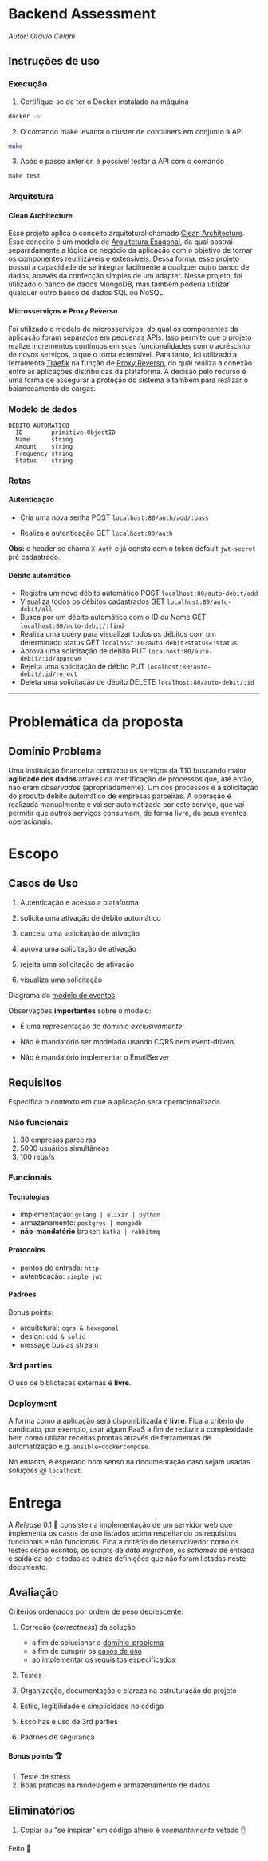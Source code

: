 # Backend Assessment

_Autor: Otávio Celani_

## Instruções de uso

### Execução

1. Certifique-se de ter o Docker instalado na máquina

```bash
docker -v
```

2. O comando make levanta o cluster de containers em conjunto à API

```bash
make
```

3. Após o passo anterior, é possível testar a API com o comando

```bash
make test
```

### Arquitetura

#### Clean Architecture

Esse projeto aplica o conceito arquitetural chamado [Clean Architecture](https://medium.com/luizalabs/descomplicando-a-clean-architecture-cf4dfc4a1ac6). Esse conceito é um modelo de [Arquitetura Exagonal](https://medium.com/dev-cave/arquitetura-hexagonal-4668a8ffac57), da qual abstrai separadamente a lógica de negócio da aplicação com o objetivo de tornar os componentes reutilizáveis e extensíveis. Dessa forma, esse projeto possui a capacidade de se integrar facilmente a qualquer outro banco de dados, através da confecção simples de um adapter. Nesse projeto, foi utilizado o banco de dados MongoDB, mas também poderia utilizar qualquer outro banco de dados SQL ou NoSQL.

#### Microsserviços e Proxy Reverso

Foi utilizado o modelo de microsserviços, do qual os componentes da aplicação foram separados em pequenas APIs. Isso permite que o projeto realize incrementos contínuos em suas funcionalidades com o acréscimo de novos serviços, o que o torna extensível. Para tanto, foi utilizado a ferramenta [Traefik](https://traefik.io/) na função de [Proxy Reverso](https://medium.com/devane-io/o-que-%C3%A9-proxy-reverso-e-por-que-voc%C3%AA-usa-um-todos-os-dias-4df32a285e0), do qual realiza a conexão entre as aplicações distribuídas da plataforma. A decisão pelo recurso é uma forma de assegurar a proteção do sistema e também para realizar o balanceamento de cargas.

### Modelo de dados

    DÉBITO AUTOMÁTICO
      ID        primitive.ObjectID
      Name      string
      Amount    string
      Frequency string
      Status    string

### Rotas

#### Autenticação

- Cria uma nova senha
  POST `localhost:80/auth/add/:pass`

- Realiza a autenticação
  GET `localhost:80/auth`

**Obs:** o header se chama `X-Auth` e já consta com o token default `jwt-secret` pré cadastrado.

#### Débito automático

- Registra um novo débito automático
  POST `localhost:80/auto-debit/add`
- Visualiza todos os débitos cadastrados
  GET `localhost:80/auto-debit/all`
- Busca por um débito automático com o ID ou Nome
  GET `localhost:80/auto-debit/:find`
- Realiza uma query para visualizar todos os débitos com um determinado status
  GET `localhost:80/auto-debit?status=:status`
- Aprova uma solicitação de débito
  PUT `localhost:80/auto-debit/:id/approve`
- Rejeita uma solicitação de débito
  PUT `localhost:80/auto-debit/:id/reject`
- Deleta uma solicitação de débito
  DELETE `localhost:80/auto-debit/:id`

---

# Problemática da proposta

## Domínio Problema

Uma instituição financeira contratou os serviços da T10 buscando maior **agilidade dos dados** através da metrificação de processos que, até então, não eram _observados_ (apropriadamente). Um dos processos é a solicitação do produto débito automático de empresas parceiras.
A operação é realizada manualmente e vai ser automatizada por este serviço, que vai permitir que outros serviços consumam, de forma livre, de seus eventos operacionais.

# Escopo

## Casos de Uso

1. Autenticação e acesso a plataforma

2. solicita uma ativação de débito automático

3. cancela uma solicitação de ativação

4. aprova uma solicitação de ativação

5. rejeita uma solicitação de ativação

6. visualiza uma solicitação

Diagrama do [modelo de eventos](img/model.jpg).

Observações **importantes** sobre o modelo:

- É uma representação do domínio _exclusivamente_.

- Não é mandatório ser modelado usando CQRS nem event-driven.

- Não é mandatório implementar o EmailServer

## Requisitos

Especifica o contexto em que a aplicação será operacionalizada

### Não funcionais

1. 30 empresas parceiras
2. 5000 usuários simultâneos
3. 100 reqs/s

### Funcionais

#### Tecnologias

- implementação: `golang | elixir | python`
- armazenamento: `postgres | mongodb`
- **não-mandatório** broker: `kafka | rabbitmq`

#### Protocolos

- pontos de entrada: `http`
- autenticação: `simple jwt`

#### Padrões

Bonus points:

- arquitetural: `cqrs & hexagonal`
- design: `ddd & solid`
- message bus as stream

### 3rd parties

O uso de bibliotecas externas é **livre**.

### Deployment

A forma como a aplicação será disponibilizada é **livre**. Fica a critério do candidato, por exemplo, usar algum PaaS a fim de reduzir a complexidade bem como utilizar receitas prontas através de ferramentas de automatização e.g. `ansible+dockercompose`.

No entanto, é esperado bom senso na documentação caso sejam usadas soluções @ `localhost`.

# Entrega

A _Release_ 0.1 🚀 consiste na implementação de um servidor web que implementa os casos de uso listados acima respeitando os requisitos funcionais e não funcionais. Fica a critério do desenvolvedor como os testes serão escritos, os scripts de _data migration_, os _schemas_ de entrada e saída da api e todas as outras definições que não foram listadas neste documento.

## Avaliação

Critérios ordenados por ordem de peso decrescente:

1. Correção (_correctness_) da solução

   - a fim de solucionar o [domínio-problema](#domínio-problema)
   - a fim de cumprir os [casos de uso](#casos-de-uso)
   - ao implementar os [requisitos](#requisitos) especificados

2. Testes
3. Organização, documentação e clareza na estruturação do projeto
4. Estilo, legibilidade e simplicidade no código
5. Escolhas e uso de 3rd parties
6. Padrões de segurança

#### Bonus points 🏆

1. Teste de stress
2. Boas práticas na modelagem e armazenamento de dados

## Eliminatórios

1. Copiar ou "se inspirar" em código alheio é _veementemente_ vetado ✋


Feito 🤘
